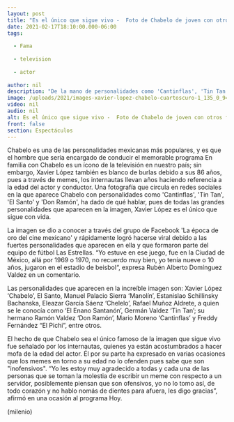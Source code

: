 ```yaml
---
layout: post
title: "Es el único que sigue vivo -  Foto de Chabelo de joven con otros famosos se hace viral"
date: 2021-02-17T18:10:00.000-06:00
tags:
  
  - Fama
  
  - television
  
  - actor
  
author: nil
description: "De la mano de personalidades como 'Cantinflas', 'Tin Tan', 'El Santo' y 'Don Ramón', la increíble fotografía donde aparece Chabelo ha causado memes al respecto."
image: /uploads/2021/images-xavier-lopez-chabelo-cuartoscuro-1_135_0_948_590.jpg
video: nil
audio: nil
alt: Es el único que sigue vivo -  Foto de Chabelo de joven con otros famosos se hace viral
front: false
section: Espectáculos
---
```


Chabelo es una de las personalidades mexicanas más populares, y es que el hombre que sería encargado de conducir el memorable programa En familia con Chabelo es un ícono de la televisión en nuestro país; sin embargo, Xavier López también es blanco de burlas debido a sus 86 años, pues a través de memes, los internautas llevan años haciendo referencia a la edad del actor y conductor. Una fotografía que circula en redes sociales en la que aparece Chabelo con personalidades como 'Cantinflas', 'Tin Tan', 'El Santo' y 'Don Ramón', ha dado de qué hablar, pues de todas las grandes personalidades que aparecen en la imagen, Xavier López es el único que sigue con vida. 

La imagen se dio a conocer a través del grupo de Facebook 'La época de oro del cine mexicano' y rápidamente logró hacerse viral debido a las fuertes personalidades que aparecen en ella y que formaron parte del equipo de fútbol Las Estrellas. “Yo estuve en ese juego, fue en la Ciudad de México, allá por 1969 o 1970, no recuerdo muy bien, yo tenía nueve o 10 años, jugaron en el estadio de beisbol“, expresa Rubén Alberto Domínguez Valdez en un comentario. 

Las personalidades que aparecen en la increíble imagen son: Xavier López ‘Chabelo’, El Santo, Manuel Palacio Sierra ‘Manolín’, Estanislao Schillinsky Bachanska, Eleazar García Sáenz ‘Chelelo’, Rafael Muñoz Aldrete, a quien se le conocía como ‘El Enano Santanón’, Germán Valdez ‘Tin Tan’; su hermano Ramón Valdez ‘Don Ramón’, Mario Moreno ‘Cantinflas’ y Freddy Fernández “El Pichi”, entre otros. 

El hecho de que Chabelo sea el único famoso de la imagen que sigue vivo fue señalado por los internautas, quienes ya están acostumbrados a hacer mofa de la edad del actor. Él por su parte ha expresado en varias ocasiones que los memes en torno a su edad no lo ofenden pues sabe que son "inofensivos". “Yo les estoy muy agradecido a todas y cada una de las personas que se toman la molestia de escribir un meme con respecto a un servidor, posiblemente piensan que son ofensivos, yo no lo tomo así, de todo corazón y no hablo nomás de dientes para afuera, les digo gracias”, afirmó en una ocasión al programa Hoy. 

(milenio)